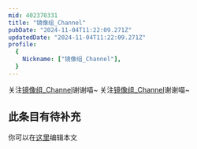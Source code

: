 ```yaml
---
mid: 402370331
title: "镜像组_Channel"
pubDate: "2024-11-04T11:22:09.271Z"
updatedDate: "2024-11-04T11:22:09.271Z"
profile:
  {
    Nickname: ["镜像组_Channel"],
  }
---
```


关注[镜像组_Channel](https://space.bilibili.com/402370331)谢谢喵~ 关注[镜像组_Channel](https://space.bilibili.com/402370331)谢谢喵~

## 此条目有待补充
你可以在[这里](https://github.com/Yuhanawa/VTuber.ICU-Content/edit/master/v/镜像组_Channel/index.md)编辑本文
